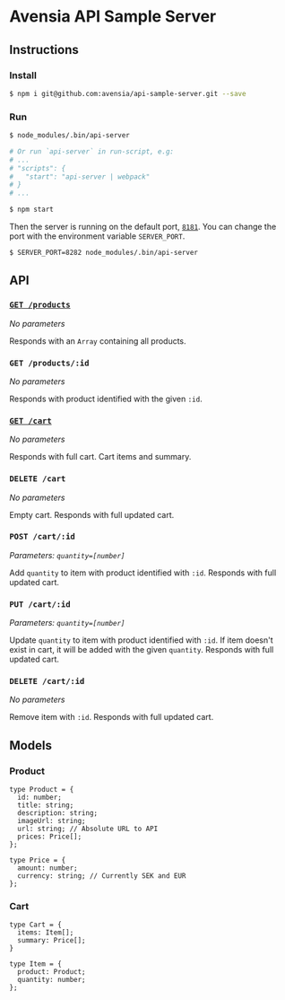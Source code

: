 # Avensia API Sample Server

## Instructions

### Install

```bash
$ npm i git@github.com:avensia/api-sample-server.git --save
```

### Run

```bash
$ node_modules/.bin/api-server

# Or run `api-server` in run-script, e.g:
# ...
# "scripts": {
#   "start": "api-server | webpack"
# }
# ...

$ npm start
```

Then the server is running on the default port, [`8181`](http://localhost:8181). You can change the port with the environment variable `SERVER_PORT`.

```bash
$ SERVER_PORT=8282 node_modules/.bin/api-server
```

## API

### [`GET /products`](http://localhost:8181/products)

*No parameters*

Responds with an `Array` containing all products.

### `GET /products/:id`

*No parameters*

Responds with product identified with the given `:id`.

### [`GET /cart`](http://localhost:8181/cart)

*No parameters*

Responds with full cart. Cart items and summary.

### `DELETE /cart`

*No parameters*

Empty cart. Responds with full updated cart.

### `POST /cart/:id`

*Parameters: `quantity=[number]`*

Add `quantity` to item with product identified with `:id`. Responds with full updated cart.

### `PUT /cart/:id`

*Parameters: `quantity=[number]`*

Update `quantity` to item with product identified with `:id`. If item doesn't exist in cart, it will be added with the given `quantity`. Responds with full updated cart.

### `DELETE /cart/:id`

*No parameters*

Remove item with `:id`. Responds with full updated cart.

## Models

### Product

```tsx
type Product = {
  id: number;
  title: string;
  description: string;
  imageUrl: string;
  url: string; // Absolute URL to API
  prices: Price[];
};

type Price = {
  amount: number;
  currency: string; // Currently SEK and EUR
};
```

### Cart

```tsx
type Cart = {
  items: Item[];
  summary: Price[];
}

type Item = {
  product: Product;
  quantity: number;
};
```
